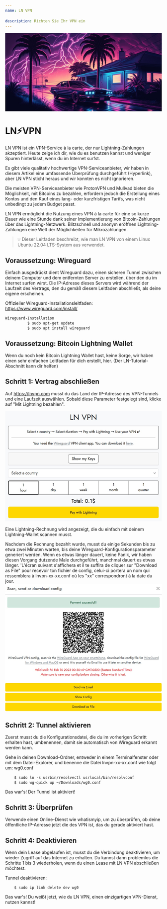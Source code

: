 ```yaml
---
name: LN VPN

description: Richten Sie Ihr VPN ein
---
```


![image](assets/cover.jpeg)

# LN⚡VPN

LN VPN ist ein VPN-Service à la carte, der nur Lightning-Zahlungen akzeptiert. Heute zeige ich dir, wie du es benutzen kannst und weniger Spuren hinterlässt, wenn du im Internet surfst.

Es gibt viele qualitativ hochwertige VPN-Serviceanbieter, wir haben in diesem Artikel eine umfassende Überprüfung durchgeführt (Hyperlink), aber LN VPN sticht heraus und wir konnten es nicht ignorieren.

Die meisten VPN-Serviceanbieter wie ProtonVPN und Mullvad bieten die Möglichkeit, mit Bitcoins zu bezahlen, erfordern jedoch die Erstellung eines Kontos und den Kauf eines lang- oder kurzfristigen Tarifs, was nicht unbedingt zu jedem Budget passt.

LN VPN ermöglicht die Nutzung eines VPN à la carte für eine so kurze Dauer wie eine Stunde dank seiner Implementierung von Bitcoin-Zahlungen über das Lightning-Netzwerk. Blitzschnell und anonym eröffnen Lightning-Zahlungen eine Welt der Möglichkeiten für Mikrozahlungen.

> 💡 Dieser Leitfaden beschreibt, wie man LN VPN von einem Linux Ubuntu 22.04 LTS-System aus verwendet.

## Voraussetzung: Wireguard

Einfach ausgedrückt dient Wireguard dazu, einen sicheren Tunnel zwischen deinem Computer und dem entfernten Server zu erstellen, über den du im Internet surfen wirst. Die IP-Adresse dieses Servers wird während der Laufzeit des Vertrags, den du gemäß diesem Leitfaden abschließt, als deine eigene erscheinen.

Offizieller Wireguard-Installationsleitfaden: https://www.wireguard.com/install/

```
Wireguard-Installation
          $ sudo apt-get update
          $ sudo apt install wireguard
```

## Voraussetzung: Bitcoin Lightning Wallet

Wenn du noch kein Bitcoin Lightning Wallet hast, keine Sorge, wir haben einen sehr einfachen Leitfaden für dich erstellt, hier. (Der LN-Tutorial-Abschnitt kann dir helfen)

## Schritt 1: Vertrag abschließen

Auf https://lnvpn.com musst du das Land der IP-Adresse des VPN-Tunnels und eine Laufzeit auswählen. Sobald diese Parameter festgelegt sind, klicke auf "Mit Lightning bezahlen".

![image](assets/1.jpeg)

Eine Lightning-Rechnung wird angezeigt, die du einfach mit deinem Lightning-Wallet scannen musst.

Nachdem die Rechnung bezahlt wurde, musst du einige Sekunden bis zu etwa zwei Minuten warten, bis deine Wireguard-Konfigurationsparameter generiert werden. Wenn es etwas länger dauert, keine Panik, wir haben diesen Vorgang dutzende Male durchgeführt, manchmal dauert es etwas länger.
'L'écran suivant s'affichera et il te suffira de cliquer sur "Download as File" pour recevoir ton fichier de config, celui-ci portera un nom qui ressemblera à lnvpn-xx-xx.conf où les "xx" correspondront à la date du jour.
![image](assets/2.jpeg)

## Schritt 2: Tunnel aktivieren

Zuerst musst du die Konfigurationsdatei, die du im vorherigen Schritt erhalten hast, umbenennen, damit sie automatisch von Wireguard erkannt werden kann.

Gehe in deinen Download-Ordner, entweder in einem Terminalfenster oder mit dem Datei-Explorer, und benenne die Datei lnvpn-xx-xx.conf wie folgt um: wg0.conf

```
    $ sudo ln -s usrbin/resolvectl usrlocal/bin/resolvconf
    $ sudo wg-quick up ~/Downloads/wg0.conf
```

Das war's! Der Tunnel ist aktiviert!

## Schritt 3: Überprüfen

Verwende einen Online-Dienst wie whatismyip, um zu überprüfen, ob deine öffentliche IP-Adresse jetzt die des VPN ist, das du gerade aktiviert hast.

## Schritt 4: Deaktivieren

Wenn dein Lease abgelaufen ist, musst du die Verbindung deaktivieren, um wieder Zugriff auf das Internet zu erhalten. Du kannst dann problemlos die Schritte 1 bis 3 wiederholen, wenn du einen Lease mit LN VPN abschließen möchtest.

Tunnel deaktivieren:

```
    $ sudo ip link delete dev wg0
```

Das war's! Du weißt jetzt, wie du LN VPN, einen einzigartigen VPN-Dienst, nutzen kannst!
